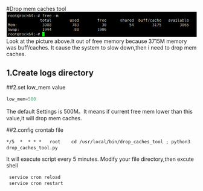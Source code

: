 #Drop mem caches tool
![avatar](low_free_mem.png)
Look at the picture above.It out of free memory because 3715M memory was buff/caches.
It cause the system to slow down,then i need to drop mem caches.
## 1.Create logs directory
##2.set low_mem value
```python
low_mem=500
```
  The default Settings is 500M。It means if current free mem lower than this value,it will
  drop mem caches.
 
##2.config crontab file
```jshelllanguage
*/5  *	* * *	root	cd /usr/local/bin/drop_caches_tool ; python3 drop_caches_tool.py
```
It will execute script every 5 minutes.
Modify your file directory,then excute shell
```jshelllanguage
 service cron reload
 service cron restart
```
